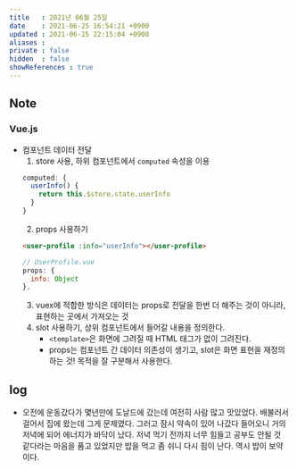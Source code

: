 ```yaml
---
title   : 2021년 06월 25일
date    : 2021-06-25 16:54:21 +0900
updated : 2021-06-25 22:15:04 +0900
aliases : 
private : false
hidden  : false
showReferences : true
---
```

## Note
### Vue.js  
- 컴포넌트 데이터 전달  
  1. store 사용, 하위 컴포넌트에서 `computed` 속성을 이용 
  ```javascript
  computed: {
    userInfo() {
      return this.$store.state.userInfo
    }
  }
  ```
  2. props 사용하기  
  ```html
  <user-profile :info="userInfo"></user-profile>
  ```
  ```javascript
  // UserProfile.vue
  props: {
    info: Object 
  },
  ```
  3. vuex에 적합한 방식은 데이터는 props로 전달을 한번 더 해주는 것이 아니라, 표현하는 곳에서 가져오는 것
  4. slot 사용하기, 상위 컴포넌트에서 들어갈 내용을 정의한다.  
     - `<template>`은 화면에 그려질 때 HTML 태그가 없이 그려진다.  
     - props는 컴포넌트 간 데이터 의존성이 생기고, slot은 화면 표현을 재정의 하는 것! 목적을 잘 구분해서 사용한다.
     
## log
- 오전에 운동갔다가 몇년만에 도날드에 갔는데 여전히 사람 많고 맛있었다. 배불러서 걸어서 집에 왔는데 그게 문제였다. 그러고 잠시 약속이 있어 나갔다 들어오니 거의 저녁에 되어 에너지가 바닥이 났다. 저녁 먹기 전까지 너무 힘들고 공부도 안될 것 같다라는 마음을 품고 있었지만 밥을 먹고 좀 쉬니 다시 힘이 난다. 역시 밥이 보약이다.    
